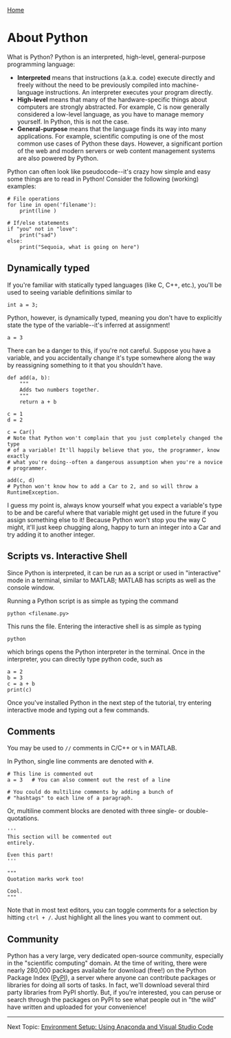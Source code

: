 [Home](README.md)

# About Python

What is Python? Python is an interpreted, high-level, general-purpose
programming language:

* **Interpreted** means that instructions (a.k.a. code) execute directly and
    freely without the need to be previously compiled into machine-language
    instructions. An interpreter executes your program directly.
* **High-level** means that many of the hardware-specific things about
    computers are strongly abstracted. For example, C is now generally
    considered a low-level language, as you have to manage memory yourself. In
    Python, this is not the case.
* **General-purpose** means that the language finds its way into many
    applications. For example, scientific computing is one of the most common
    use cases of Python these days. However, a significant portion of the web
    and modern servers or web content management systems are also powered by
    Python.

Python can often look like pseudocode--it's crazy how simple and easy some
things are to read in Python! Consider the following (working) examples:

```
# File operations
for line in open('filename'): 
    print(line )

# If/else statements
if "you" not in "love":
    print("sad")
else:
    print("Sequoia, what is going on here")
```

## Dynamically typed

If you're familiar with statically typed languages (like C, C++, etc.), you'll
be used to seeing variable definitions similar to

```
int a = 3;
```

Python, however, is dynamically typed, meaning you don't have to explicitly
state the type of the variable--it's inferred at assignment!

```
a = 3
```

There can be a danger to this, if you're not careful. Suppose you have a
variable, and you accidentally change it's type somewhere along the way by
reassigning something to it that you shouldn't have.

```
def add(a, b):
    """
    Adds two numbers together.
    """
    return a + b

c = 1
d = 2

c = Car() 
# Note that Python won't complain that you just completely changed the type
# of a variable! It'll happily believe that you, the programmer, know exactly
# what you're doing--often a dangerous assumption when you're a novice 
# programmer.

add(c, d)
# Python won't know how to add a Car to 2, and so will throw a RuntimeException.
```

I guess my point is, always know yourself what you expect a variable's type to
be and be careful where that variable might get used in the future if you
assign something else to it! Because Python won't stop you the way C might, 
it'll just keep chugging along, happy to turn an integer into a Car and try
adding it to another integer.

## Scripts vs. Interactive Shell

Since Python is interpreted, it can be run as a script or used in "interactive"
mode in a terminal, similar to MATLAB; MATLAB has scripts as well as the 
console window. 

Running a Python script is as simple as typing the command

```
python <filename.py>
```

This runs the file. Entering the interactive shell is as simple as typing

```
python
```

which brings opens the Python interpreter in the terminal. Once in the
interpreter, you can directly type python code, such as

```
a = 2
b = 3
c = a + b
print(c)
```

Once you've installed Python in the next step of the tutorial, try entering
interactive mode and typing out a few commands.

## Comments

You may be used to `//` comments in C/C++ or `%` in MATLAB. 

In Python, single line comments are denoted with `#`.

```
# This line is commented out
a = 3   # You can also comment out the rest of a line

# You could do multiline comments by adding a bunch of
# "hashtags" to each line of a paragraph.
```

Or, multiline comment blocks are denoted with three single- or
double-quotations.

```
'''
This section will be commented out
entirely.

Even this part!
'''

"""
Quotation marks work too!

Cool.
"""
```

Note that in most text editors, you can toggle comments for a selection by
hitting `ctrl + /`. Just highlight all the lines you want to comment out.

## Community

Python has a very large, very dedicated open-source community, especially in
the "scientific computing" domain. At the time of writing, there were nearly
280,000 packages available for download (free!) on the Python Package Index
([PyPI](https://pypi.org/)), a server where anyone can contribute packages or
libraries for doing all sorts of tasks. In fact, we'll download several third
party libraries from PyPI shortly. But, if you're interested, you can peruse
or search through the packages on PyPI to see what people out in "the wild" 
have written and uploaded for your convenience!

---

Next Topic: [Environment Setup: Using Anaconda and Visual Studio Code](environment_setup.md)